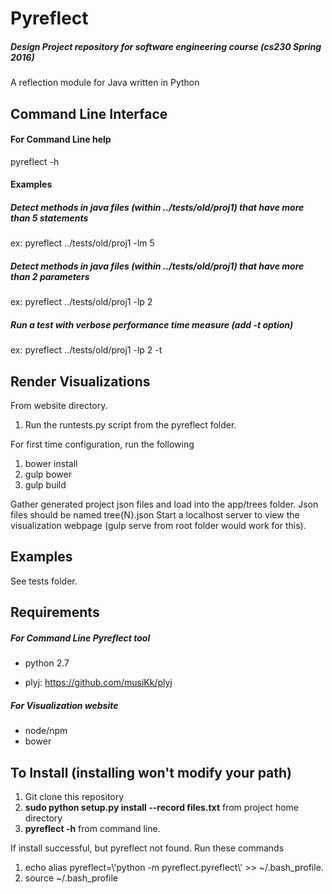 


Pyreflect
===
##### Design Project repository for software engineering course (cs230 Spring 2016)

A reflection module for Java written in Python

**Command Line Interface**
---

#### For Command Line help

pyreflect -h
<!-- ./pyreflect -h -->

#### Examples

##### Detect methods in java files (within ../tests/old/proj1) that have more than 5 statements
ex: pyreflect ../tests/old/proj1 -lm 5

##### Detect methods in java files (within ../tests/old/proj1) that have more than 2 parameters
ex: pyreflect ../tests/old/proj1 -lp 2

##### Run a test with verbose performance time measure (add -t option)
ex: pyreflect ../tests/old/proj1 -lp 2 -t

<!-- # Website -->
Render Visualizations
---

From website directory.

1. Run the runtests.py script from the pyreflect folder.

For first time configuration, run the following

1. bower install
2. gulp bower
3. gulp build

Gather generated project json files and load into the app/trees folder.
Json files should be named tree{N}.json
Start a localhost server to view the visualization webpage (gulp serve from root folder would work for this).

Examples
---

See tests folder.


Requirements
---

##### For Command Line Pyreflect tool
<!-- http://modeling-languages.com/uml-tools/#python -->
* python 2.7
<!-- * scipy, numpy, matplotlib -->
* plyj: https://github.com/musiKk/plyj

##### For Visualization website

* node/npm
* bower
<!-- gulp -->


To Install (installing won't modify your path)
----------

1. Git clone this repository
2. **sudo python setup.py install --record files.txt** from project home directory
3. **pyreflect -h** from command line. 


If install successful, but pyreflect not found. Run these commands
1. echo alias pyreflect=\\'python -m pyreflect.pyreflect\\' >> ~/.bash_profile. 
2. source ~/.bash_profile